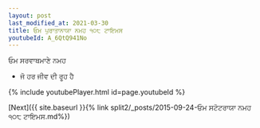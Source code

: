 ```yaml
---
layout: post
last_modified_at: 2021-03-30
title: ਓਮ ਪੁਰਾਤਾਨਾਯਾ ਨਮਹ ੧੦੮ ਟਾਇਮਸ
youtubeId: A_6QtQ941No
---
```

 
 
 ਓਮ ਸਰਵਾਥਮਾਣੇ ਨਮਹ  
 
 -  ਜੋ ਹਰ ਜੀਵ ਦੀ ਰੂਹ ਹੈ 
 
  
 
  
 
 
 
 
 
 


{% include youtubePlayer.html id=page.youtubeId %}
 
[Next]({{ site.baseurl }}{% link  split2/_posts/2015-09-24-ਓਮ ਸਟੋਟਰਾਯਾ ਨਮਹ ੧੦੮ ਟਾਇਮਸ.md%})
 
